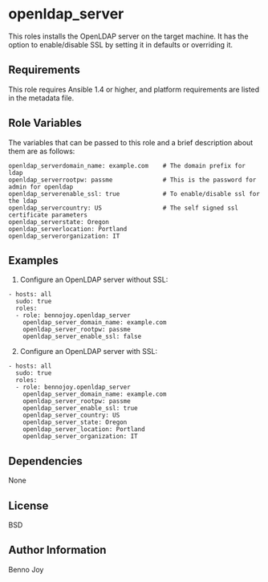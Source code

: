 # openldap\_server

This roles installs the OpenLDAP server on the target machine. It has the
option to enable/disable SSL by setting it in defaults or overriding it.

## Requirements

This role requires Ansible 1.4 or higher, and platform requirements are listed
in the metadata file.

## Role Variables

The variables that can be passed to this role and a brief description about
them are as follows:

```
openldap_serverdomain_name: example.com    # The domain prefix for ldap
openldap_serverrootpw: passme              # This is the password for admin for openldap
openldap_serverenable_ssl: true            # To enable/disable ssl for the ldap
openldap_servercountry: US                 # The self signed ssl certificate parameters
openldap_serverstate: Oregon
openldap_serverlocation: Portland
openldap_serverorganization: IT
```


## Examples

1. Configure an OpenLDAP server without SSL:

```
- hosts: all
  sudo: true
  roles:
  - role: bennojoy.openldap_server
    openldap_server_domain_name: example.com
    openldap_server_rootpw: passme
    openldap_server_enable_ssl: false
```

2. Configure an OpenLDAP server with SSL:

```
- hosts: all
  sudo: true
  roles:
  - role: bennojoy.openldap_server
    openldap_server_domain_name: example.com
    openldap_server_rootpw: passme
    openldap_server_enable_ssl: true
    openldap_server_country: US
    openldap_server_state: Oregon
    openldap_server_location: Portland
    openldap_server_organization: IT
```

## Dependencies

None

## License

BSD

## Author Information

Benno Joy


